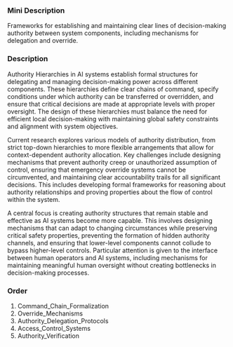 ### Mini Description

Frameworks for establishing and maintaining clear lines of decision-making authority between system components, including mechanisms for delegation and override.

### Description

Authority Hierarchies in AI systems establish formal structures for delegating and managing decision-making power across different components. These hierarchies define clear chains of command, specify conditions under which authority can be transferred or overridden, and ensure that critical decisions are made at appropriate levels with proper oversight. The design of these hierarchies must balance the need for efficient local decision-making with maintaining global safety constraints and alignment with system objectives.

Current research explores various models of authority distribution, from strict top-down hierarchies to more flexible arrangements that allow for context-dependent authority allocation. Key challenges include designing mechanisms that prevent authority creep or unauthorized assumption of control, ensuring that emergency override systems cannot be circumvented, and maintaining clear accountability trails for all significant decisions. This includes developing formal frameworks for reasoning about authority relationships and proving properties about the flow of control within the system.

A central focus is creating authority structures that remain stable and effective as AI systems become more capable. This involves designing mechanisms that can adapt to changing circumstances while preserving critical safety properties, preventing the formation of hidden authority channels, and ensuring that lower-level components cannot collude to bypass higher-level controls. Particular attention is given to the interface between human operators and AI systems, including mechanisms for maintaining meaningful human oversight without creating bottlenecks in decision-making processes.

### Order

1. Command_Chain_Formalization
2. Override_Mechanisms
3. Authority_Delegation_Protocols
4. Access_Control_Systems
5. Authority_Verification
